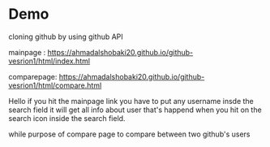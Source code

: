 # Demo
cloning github by using github API

mainpage : https://ahmadalshobaki20.github.io/github-vesrion1/html/index.html

comparepage: https://ahmadalshobaki20.github.io/github-vesrion1/html/compare.html

Hello if you hit the mainpage link you have to put any username insde the search field it will get all info about user that's happend when you hit on the search icon inside the search field.

while purpose of compare page to compare between two github's users  
